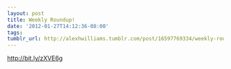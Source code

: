 ```yaml
---
layout: post
title: Weekly Roundup!
date: '2012-01-27T14:12:36-08:00'
tags: 
tumblr_url: http://alexhwilliams.tumblr.com/post/16597769334/weekly-roundup
---
```

<p><a href="http://bit.ly/zXVE6g">http://bit.ly/zXVE6g</a></p>
